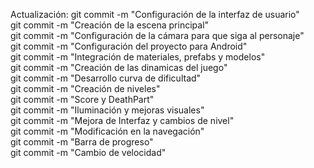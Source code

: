 Actualización:
git commit -m "Configuración de la interfaz de usuario" <br>
git commit -m "Creación de la escena principal" <br>
git commit -m "Configuración de la cámara para que siga al personaje" <br>
git commit -m "Configuración del proyecto para Android" <br>
git commit -m "Integración de materiales, prefabs y modelos" <br>
git commit -m "Creación de las dinamicas del juego" <br>
git commit -m "Desarrollo curva de dificultad" <br>
git commit -m "Creación de niveles" <br>
git commit -m "Score y DeathPart" <br>
git commit -m "Iluminación y mejoras visuales" <br>
git commit -m "Mejora de Interfaz y cambios de nivel" <br>
git commit -m "Modificación en la navegación" <br>
git commit -m "Barra de progreso" <br>
git commit -m "Cambio de velocidad" <br>
